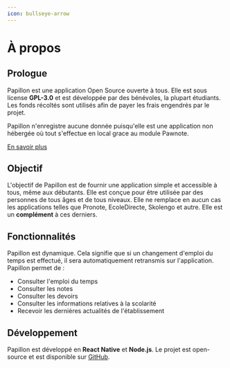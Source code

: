 ```yaml
---
icon: bullseye-arrow
---
```


# À propos

## Prologue
Papillon est une application Open Source ouverte à tous. Elle est sous license **GPL-3.0** et est développée par des bénévoles, la plupart étudiants. Les fonds récoltés sont utilisés afin de payer les frais engendrés par le projet.

Papillon n'enregistre aucune donnée puisqu'elle est une application non hébergée où tout s'effectue en local grace au module Pawnote.

[En savoir plus](https://safety.getpapillon.xyz/usage/data)

## Objectif
L'objectif de Papillon est de fournir une application simple et accessible à tous, même aux débutants. Elle est conçue pour être utilisée par des personnes de tous âges et de tous niveaux. Elle ne remplace en aucun cas les applications telles que Pronote, EcoleDirecte, Skolengo et autre. Elle est un **complément** à ces derniers.

## Fonctionnalités
Papillon est dynamique. Cela signifie que si un changement d'emploi du temps est effectué, il sera automatiquement retransmis sur l'application.
Papillon permet de :
- Consulter l'emploi du temps
- Consulter les notes
- Consulter les devoirs
- Consulter les informations relatives à la scolarité
- Recevoir les dernières actualités de l'établissement

## Développement
Papillon est développé en **React Native** et **Node.js**. Le projet est open-source et est disponible sur [GitHub](https://github.com/PapillonApp/Papillon.git).
